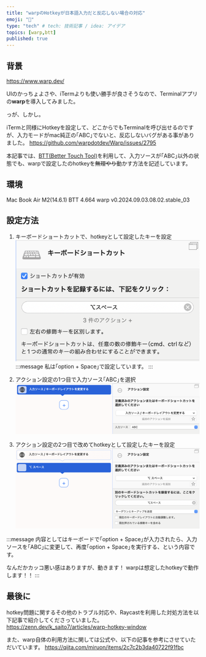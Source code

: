 ```yaml
---
title: "warpのHotkeyが日本語入力だと反応しない場合の対応"
emoji: "🎃"
type: "tech" # tech: 技術記事 / idea: アイデア
topics: [warp,btt]
published: true
---
```

## 背景

https://www.warp.dev/

UIのかっちょよさや、iTermよりも使い勝手が良さそうなので、Terminalアプリの**warp**を導入してみました。

っが、しかし。

iTermと同様にHotkeyを設定して、どこからでもTerminalを呼び出せるのですが、入力モードがmac純正の｢ABC｣でないと、反応しないバグがある事がありました。
https://github.com/warpdotdev/Warp/issues/2795

本記事では、[BTT(Better Touch Tool)](https://folivora.ai/)を利用して、入力ソースが｢ABC｣以外の状態でも、warpで設定したのhotkeyを~~無理やり~~動かす方法を記述しています。


## 環境
Mac Book Air M2(14.6.1)
BTT 4.664
warp v0.2024.09.03.08.02.stable_03

## 設定方法
1. キーボードショートカットで、hotkeyとして設定したキーを設定
![](/images/8edf1e7afed931/1.png)
:::message
私は｢option + Space｣で設定しています。
:::

2. アクション設定の1つ目で入力ソース｢ABC｣を選択
![](/images/8edf1e7afed931/2.png)

3. アクション設定の2つ目で改めてhotkeyとして設定したキーを設定
![](/images/8edf1e7afed931/3.png)


:::message
内容としてはキーボードで｢option + Space｣が入力されたら、入力ソースを｢ABC｣に変更して、再度｢option + Space｣を実行する、という内容です。

なんだかカッコ悪い感はありますが、動きます！
warpは想定したhotkeyで動作します！！
:::

## 最後に
hotkey問題に関するその他のトラブル対応や、Raycastを利用した対処方法を以下記事で紹介してくださっていました。
https://zenn.dev/k_saito7/articles/warp-hotkey-window

また、warp自体の利用方法に関しては公式や、以下の記事を参考にさせていただいています。
https://qiita.com/miruon/items/2c7c2b3da40722f91fbc